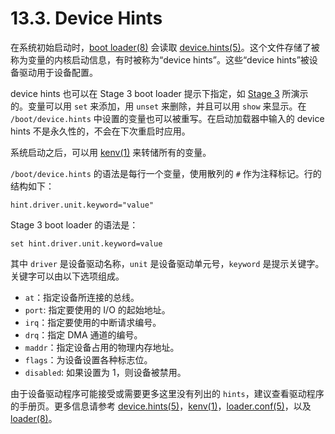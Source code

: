 # 13.3. Device Hints

在系统初始启动时，[boot loader(8)](https://www.freebsd.org/cgi/man.cgi?query=loader&sektion=8&format=html) 会读取 [device.hints(5)](https://www.freebsd.org/cgi/man.cgi?query=device.hints&sektion=5&format=html)。这个文件存储了被称为变量的内核启动信息，有时被称为“device hints”。这些“device hints”被设备驱动用于设备配置。

device hints 也可以在 Stage 3 boot loader 提示下指定，如 [Stage 3](https://docs.freebsd.org/en/books/handbook/boot/#boot-loader) 所演示的。变量可以用 `set` 来添加，用 `unset` 来删除，并且可以用 `show` 来显示。在 `/boot/device.hints` 中设置的变量也可以被重写。在启动加载器中输入的 device hints 不是永久性的，不会在下次重启时应用。

系统启动之后，可以用 [kenv(1)](https://www.freebsd.org/cgi/man.cgi?query=kenv&sektion=1&format=html) 来转储所有的变量。

`/boot/device.hints` 的语法是每行一个变量，使用散列的 `#` 作为注释标记。行的结构如下：
```
hint.driver.unit.keyword="value"
```
Stage 3 boot loader 的语法是：
```
set hint.driver.unit.keyword=value
```

其中 `driver` 是设备驱动名称，`unit` 是设备驱动单元号，`keyword` 是提示关键字。关键字可以由以下选项组成。

- `at`：指定设备所连接的总线。
- `port`: 指定要使用的 I/O 的起始地址。
- `irq`：指定要使用的中断请求编号。
- `drq`：指定 DMA 通道的编号。
- `maddr`：指定设备占用的物理内存地址。
- `flags`：为设备设置各种标志位。
- `disabled`: 如果设置为 1，则设备被禁用。

由于设备驱动程序可能接受或需要更多这里没有列出的 `hints`，建议查看驱动程序的手册页。更多信息请参考 [device.hints(5)](https://www.freebsd.org/cgi/man.cgi?query=device.hints&sektion=5&format=html)，[kenv(1)](https://www.freebsd.org/cgi/man.cgi?query=kenv&sektion=1&format=html)，[loader.conf(5)](https://www.freebsd.org/cgi/man.cgi?query=loader.conf&sektion=5&format=html)，以及 [loader(8)](https://www.freebsd.org/cgi/man.cgi?query=loader&sektion=8&format=html)。